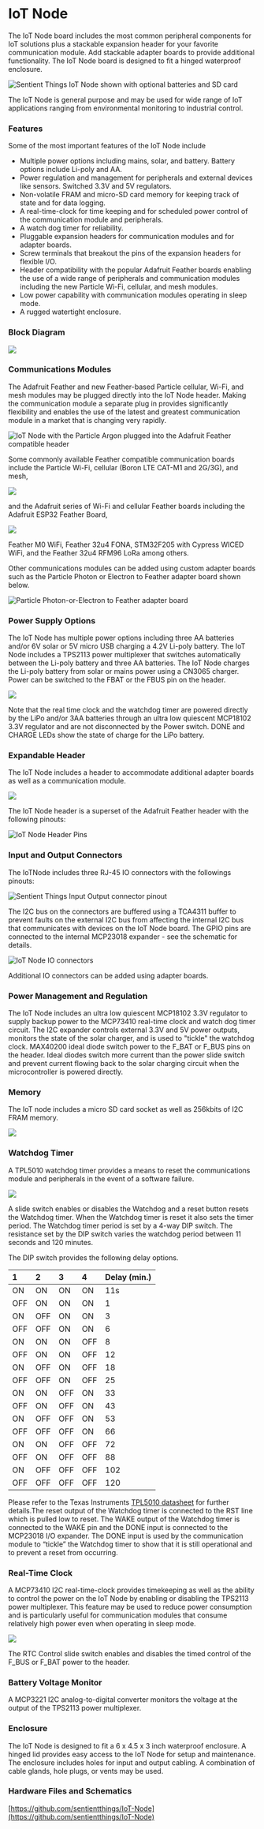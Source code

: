 # IoT Node

The IoT Node board includes the most common peripheral components for IoT solutions plus a stackable expansion header for your favorite communication module. Add stackable adapter boards to provide additional functionality. The IoT Node board is designed to fit a hinged waterproof enclosure.

![Sentient Things IoT Node shown with optional batteries and SD card](.gitbook/assets/2019-04-22-12.36.19.jpg)



The IoT Node is general purpose and may be used for wide range of IoT applications ranging from environmental monitoring to industrial control.

### Features

Some of the most important features of the IoT Node include

* Multiple power options including mains, solar, and battery.  Battery options include Li-poly and AA.
* Power regulation and management for peripherals and external devices like sensors. Switched 3.3V and 5V regulators.
* Non-volatile FRAM and micro-SD card memory for keeping track of state and for data logging.
* A real-time-clock for time keeping and for scheduled power control of the communication module and peripherals.
* A watch dog timer for reliability.
* Pluggable expansion headers for communication modules and for adapter boards.
* Screw terminals that breakout the pins of the expansion headers for flexible I/O.
* Header compatibility with the popular Adafruit Feather boards enabling the use of a wide range of peripherals and communication modules including the new Particle Wi-Fi, cellular, and mesh modules.
* Low power capability with communication modules operating in sleep mode.
* A rugged watertight enclosure.

### Block Diagram

![](.gitbook/assets/iotnode-diagram.png)

### Communications Modules

The Adafruit Feather and new Feather-based Particle cellular, Wi-Fi, and mesh modules may be plugged directly into the IoT Node header. Making the communication module a separate plug in provides significantly flexibility and enables the use of the latest and greatest communication module in a market that is changing very rapidly.

![IoT Node with the Particle Argon plugged into the Adafruit Feather compatible header](.gitbook/assets/2019-04-22-12.48.24.jpg)

Some commonly available Feather compatible communication boards include the Particle Wi-Fi, cellular \(Boron LTE CAT-M1 and 2G/3G\), and mesh,

![](.gitbook/assets/boron-angle.jpg)

and the Adafruit series of Wi-Fi and cellular Feather boards including the Adafruit ESP32 Feather Board,

![](.gitbook/assets/3591-00.jpg)

Feather M0 WiFi, Feather 32u4 FONA, STM32F205 with Cypress WICED WiFi, and the Feather 32u4 RFM96 LoRa among others.

Other communications modules can be added using custom adapter boards such as the Particle Photon or Electron to Feather adapter board shown below.

![Particle Photon-or-Electron to Feather adapter board](.gitbook/assets/2019-04-24-10.41.45.jpg)

### Power Supply Options

The IoT Node has multiple power options including three AA batteries and/or 6V solar or 5V micro USB charging a 4.2V Li-poly battery.  The IoT Node includes a TPS2113 power multiplexer that switches automatically between the Li-poly battery and three AA batteries.  The IoT Node charges the Li-poly battery from solar or mains power using a CN3065 charger. Power can be switched to the FBAT or the FBUS pin on the header.

![](.gitbook/assets/iotnodetoppower.png)

Note that the real time clock and the watchdog timer are powered directly by the LiPo and/or 3AA batteries through an ultra low quiescent MCP18102 3.3V regulator and are not disconnected by the Power switch. DONE and CHARGE LEDs show the state of charge for the LiPo battery.

### Expandable Header

The IoT Node includes a header to accommodate additional adapter boards as well as a communication module.

![](.gitbook/assets/iotnodetopheader.png)

The IoT Node header is a superset of the Adafruit Feather header with the following pinouts:

![IoT Node Header Pins](.gitbook/assets/iotnodeheader.JPG)

### Input and Output Connectors

The IoTNode includes three RJ-45 IO connectors with the followings pinouts:

![Sentient Things Input Output connector pinout](.gitbook/assets/sentientconnector.JPG)

The I2C bus on the connectors are buffered using a TCA4311 buffer to prevent faults on the external I2C bus from affecting the internal I2C bus that communicates with devices on the IoT Node board. The GPIO pins are connected to the internal MCP23018 expander - see the schematic for details.

![IoT Node IO connectors](.gitbook/assets/iotnodeconnectors.png)

Additional IO connectors can be added using adapter boards.

### Power Management and Regulation

The IoT Node includes an ultra low quiescent MCP18102 3.3V regulator to supply backup power to the MCP73410 real-time clock and watch dog timer circuit. The I2C expander controls external 3.3V and 5V power outputs, monitors the state of the solar charger, and is used to "tickle" the watchdog clock. MAX40200 ideal diode switch power to the F\_BAT or F\_BUS pins on the header. Ideal diodes switch more current than the power slide switch and prevent current flowing back to the solar charging circuit when the microcontroller is powered directly.

### Memory

The IoT node includes a micro SD card socket as well as 256kbits of I2C FRAM memory.

![](.gitbook/assets/memory.png)

### Watchdog Timer

A TPL5010 watchdog timer provides a means to reset the communications module and peripherals in the event of a software failure.

![](.gitbook/assets/iotnodewatchdog.png)

A slide switch enables or disables the Watchdog and a reset button resets the Watchdog timer.  When the Watchdog timer is reset it also sets the timer period. The Watchdog timer period is set by a 4-way DIP switch.  The resistance set by the DIP switch varies the watchdog period between 11 seconds and 120 minutes.

The DIP switch provides the following delay options.

| 1 | 2 | 3 | 4 | Delay \(min.\) |
| :--- | :--- | :--- | :--- | :--- |
| ON | ON | ON | ON | 11s |
| OFF | ON | ON | ON | 1 |
| ON | OFF | ON | ON | 3 |
| OFF | OFF | ON | ON | 6 |
| ON | ON | ON | OFF | 8 |
| OFF | ON | ON | OFF | 12 |
| ON | OFF | ON | OFF | 18 |
| OFF | OFF | ON | OFF | 25 |
| ON | ON | OFF | ON | 33 |
| OFF | ON | OFF | ON | 43 |
| ON | OFF | OFF | ON | 53 |
| OFF | OFF | OFF | ON | 66 |
| ON | ON | OFF | OFF | 72 |
| OFF | ON | OFF | OFF | 88 |
| ON | OFF | OFF | OFF | 102 |
| OFF | OFF | OFF | OFF | 120 |

Please refer to the Texas Instruments [TPL5010 datasheet](http://www.ti.com/lit/ds/symlink/tpl5010.pdf) for further details.The reset output of the Watchdog timer is connected to the RST line which is pulled low to reset. The WAKE output of the Watchdog timer is connected to the WAKE pin and the DONE input is connected to the MCP23018 I/O expander.  The DONE input is used by the communication module to “tickle” the Watchdog timer to show that it is still operational and to prevent a reset from occurring.

### Real-Time Clock

A MCP73410 I2C real-time-clock provides timekeeping as well as the ability to control the power on the IoT Node by enabling or disabling the TPS2113 power multiplexer. This feature may be used to reduce power consumption and is particularly useful for communication modules that consume relatively high power even when operating in sleep mode.

![](.gitbook/assets/iotnodertc.png)

The RTC Control slide switch enables and disables the timed control of the F\_BUS or F\_BAT power to the header.

### Battery Voltage Monitor

A MCP3221 I2C analog-to-digital converter monitors the voltage at the output of the TPS2113 power multiplexer.

### Enclosure

The IoT Node is designed to fit a 6 x 4.5 x 3 inch waterproof enclosure. A hinged lid provides easy access to the IoT Node for setup and maintenance. The enclosure includes holes for input and output cabling. A combination of cable glands, hole plugs, or vents may be used.

### Hardware Files and Schematics

[https://github.com/sentientthings/IoT-Node](https://github.com/sentientthings/IoT-Node)

